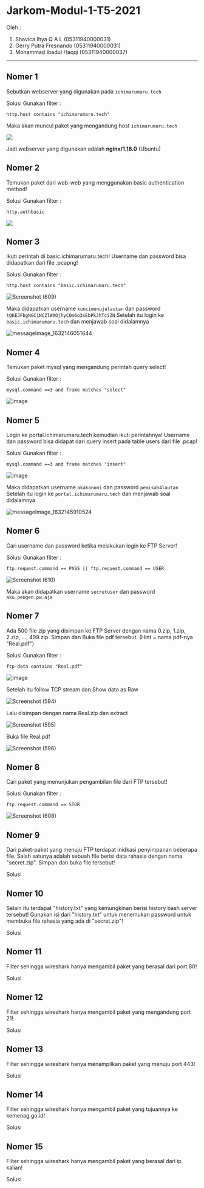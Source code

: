 # Jarkom-Modul-1-T5-2021
Oleh :
1. Shavica Ihya Q A L    (05311940000031)
2. Gerry Putra Fresnando (05311940000031)
3. Mohammad Ibadul Haqqi (05311940000037)

---

## Nomer 1
Sebutkan webserver yang digunakan pada `ichimarumaru.tech` 

Solusi
Gunakan filter :

```
http.host contains "ichimarumaru.tech"
```

Maka akan muncul paket yang mengandung host `ichimarumaru.tech`

<img src="https://i.postimg.cc/wvyS55Wb/Screenshot-592.png">

Jadi webserver yang digunakan adalah **nginx/1.18.0** (Ubuntu)



## Nomer 2
Temukan paket dari web-web yang menggunakan basic authentication method!

Solusi
Gunakan filter :

```
http.authbasic
```

<img src="https://i.postimg.cc/D0J97QkK/Screenshot-593.png">

## Nomer 3
Ikuti perintah di basic.ichimarumaru.tech! Username dan password bisa didapatkan dari file .pcapng!

Solusi
Gunakan filter :

```
http.host contains "basic.ichimarumaru.tech"
```

![Screenshot (609)](https://user-images.githubusercontent.com/73151831/134770009-6c49bbdb-c3cb-43e3-ac52-e02860e09251.png)

Maka didapatkan username `kuncimenujulautan` dan password `tQKEJFbgNGC1NCZlWAOjhyCOm6o3xEbPkJhTciZN`
Setelah itu login ke `basic.ichimarumaru.tech` dan menjawab soal didalamnya

![messageImage_1632146051644](https://user-images.githubusercontent.com/73151831/134770155-fbaf2f16-6ebf-4fab-9df5-096f94b84909.jpg)

## Nomer 4
Temukan paket mysql yang mengandung perintah query select!

Solusi
Gunakan filter :

```
mysql.command ==3 and frame matches "select"
```

![image](https://user-images.githubusercontent.com/73151831/134770061-c14ad9c7-23fa-4c6e-b5fe-daf10c0aed93.png)

## Nomer 5
Login ke portal.ichimarumaru.tech kemudian ikuti perintahnya! Username dan password bisa didapat dari query insert pada table users dari file .pcap!

Solusi
Gunakan filter :

```
mysql.command ==3 and frame matches "insert"
```

![image](https://user-images.githubusercontent.com/73151831/134770167-4c0e8d3e-98df-4ac4-8e63-42cba226e9d0.png)

Maka didapatkan username `akakanomi` dan password `pemisah4lautan`
Setelah itu login ke `portal.ichimarumaru.tech` dan menjawab soal didalamnya

![messageImage_1632145910524](https://user-images.githubusercontent.com/73151831/134770241-f6ffe9f7-0ed6-48ae-8fab-debe74c7ed39.jpg)

## Nomer 6
Cari username dan password ketika melakukan login ke FTP Server!

Solusi
Gunakan filter :

```
ftp.request.command == PASS || ftp.request.command == USER
```

![Screenshot (610)](https://user-images.githubusercontent.com/73151831/134770574-6e7e0f90-b805-421b-83a2-c3a5373adfab.png)

Maka akan didapatkan username `secretuser` dan password `aku.pengen.pw.aja`

## Nomer 7
Ada 500 file zip yang disimpan ke FTP Server dengan nama 0.zip, 1.zip, 2.zip, ..., 499.zip. Simpan dan Buka file pdf tersebut. (Hint = nama pdf-nya "Real.pdf")

Solusi
Gunakan filter :

```
ftp-data contains "Real.pdf"
```

![image](https://user-images.githubusercontent.com/73151831/134770691-5bf302f5-f8c0-4658-bad2-6637006e2a81.png)

Setelah itu follow TCP stream dan Show data as Raw

![Screenshot (594)](https://user-images.githubusercontent.com/73151831/134771011-339c5115-663b-4ef2-b3a8-5dd3301448c6.png)

Lalu disimpan dengan nama Real.zip dan extract

![Screenshot (595)](https://user-images.githubusercontent.com/73151831/134770805-aea26b37-23ad-4962-9625-8ad1d5edb50a.png)

Buka file Real.pdf

![Screenshot (596)](https://user-images.githubusercontent.com/73151831/134770856-cf25239c-0ba1-4246-93e4-8b2e8e98f473.png)

## Nomer 8
Cari paket yang menunjukan pengambilan file dari FTP tersebut!

Solusi
Gunakan filter :

```
ftp.request.command == STOR
```

![Screenshot (608)](https://user-images.githubusercontent.com/73151831/134770896-fa4f3612-2e64-4c74-9a5d-a7d6d61646b0.png)

## Nomer 9
Dari paket-paket yang menuju FTP terdapat inidkasi penyimpanan beberapa file. Salah satunya adalah sebuah file berisi data rahasia dengan nama "secret.zip". Simpan dan buka file tersebut!

Solusi


## Nomer 10
Selain itu terdapat "history.txt" yang kemungkinan berisi history bash server tersebut! Gunakan isi dari "history.txt" untuk menemukan password untuk membuka file rahasia yang ada di "secret.zip"!

Solusi


## Nomer 11
Filter sehingga wireshark hanya mengambil paket yang berasal dari port 80!

Solusi


## Nomer 12
Filter sehingga wireshark hanya mengambil paket yang mengandung port 21!

Solusi


## Nomer 13
Filter sehingga wireshark hanya menampilkan paket yang menuju port 443!

Solusi


## Nomer 14
Filter sehingga wireshark hanya mengambil paket yang tujuannya ke kemenag.go.id!

Solusi


## Nomer 15
Filter sehingga wireshark hanya mengambil paket yang berasal dari ip kalian!

Solusi
